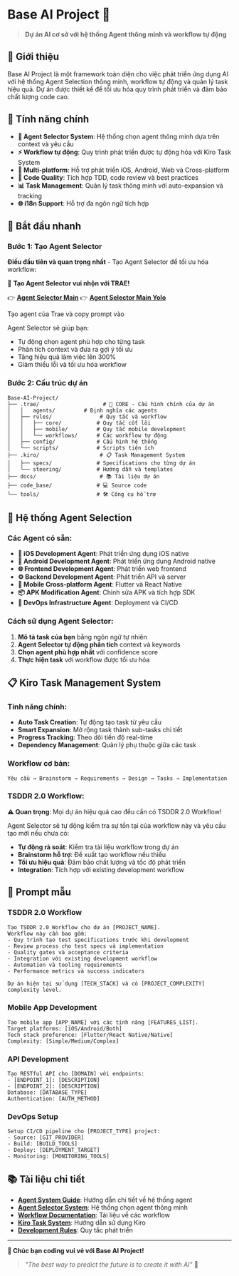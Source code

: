 # Base AI Project 🚀

> **Dự án AI cơ sở với hệ thống Agent thông minh và workflow tự động**

## 🎯 Giới thiệu

Base AI Project là một framework toàn diện cho việc phát triển ứng dụng AI với hệ thống Agent Selection thông minh, workflow tự động và quản lý task hiệu quả. Dự án được thiết kế để tối ưu hóa quy trình phát triển và đảm bảo chất lượng code cao.

## 🌟 Tính năng chính

- **🤖 Agent Selector System**: Hệ thống chọn agent thông minh dựa trên context và yêu cầu
- **⚡ Workflow tự động**: Quy trình phát triển được tự động hóa với Kiro Task System
- **📱 Multi-platform**: Hỗ trợ phát triển iOS, Android, Web và Cross-platform
- **🔧 Code Quality**: Tích hợp TDD, code review và best practices
- **📊 Task Management**: Quản lý task thông minh với auto-expansion và tracking
- **🌐 i18n Support**: Hỗ trợ đa ngôn ngữ tích hợp

## 🚀 Bắt đầu nhanh

### Bước 1: Tạo Agent Selector

**Điều đầu tiên và quan trọng nhất** - Tạo Agent Selector để tối ưu hóa workflow:

🎉 **Tạo Agent Selector vui nhộn với TRAE!**

👉 **[Agent Selector Main](.trae/agents/agent-selector-system.md)**
👉 **[Agent Selector Main Yolo](.trae/agents/agent-selector-yolo-mode.md)**

Tạo agent của Trae và copy prompt vào

Agent Selector sẽ giúp bạn:

- Tự động chọn agent phù hợp cho từng task
- Phân tích context và đưa ra gợi ý tối ưu
- Tăng hiệu quả làm việc lên 300%
- Giảm thiểu lỗi và tối ưu hóa workflow

### Bước 2: Cấu trúc dự án

```
Base-AI-Project/
├── .trae/                    # 🎯 CORE - Cấu hình chính của dự án
│   │   agents/         # Định nghĩa các agents
│   ├── rules/               # Quy tắc và workflow
│   │   ├── core/           # Quy tắc cốt lõi
│   │   ├── mobile/         # Quy tắc mobile development
│   │   └── workflows/      # Các workflow tự động
│   ├── config/             # Cấu hình hệ thống
│   └── scripts/            # Scripts tiện ích
├── .kiro/                   # 📋 Task Management System
│   ├── specs/              # Specifications cho từng dự án
│   └── steering/           # Hướng dẫn và templates
├── docs/                    # 📚 Tài liệu dự án
├── code_base/              # 💻 Source code
└── tools/                  # 🛠️ Công cụ hỗ trợ
```

## 🎯 Hệ thống Agent Selection

### Các Agent có sẵn:

- **🍎 iOS Development Agent**: Phát triển ứng dụng iOS native
- **🤖 Android Development Agent**: Phát triển ứng dụng Android native
- **🌐 Frontend Development Agent**: Phát triển web frontend
- **⚙️ Backend Development Agent**: Phát triển API và server
- **📱 Mobile Cross-platform Agent**: Flutter và React Native
- **📦 APK Modification Agent**: Chỉnh sửa APK và tích hợp SDK
- **🚀 DevOps Infrastructure Agent**: Deployment và CI/CD

### Cách sử dụng Agent Selector:

1. **Mô tả task của bạn** bằng ngôn ngữ tự nhiên
2. **Agent Selector tự động phân tích** context và keywords
3. **Chọn agent phù hợp nhất** với confidence score
4. **Thực hiện task** với workflow được tối ưu hóa

## 📋 Kiro Task Management System

### Tính năng chính:

- **Auto Task Creation**: Tự động tạo task từ yêu cầu
- **Smart Expansion**: Mở rộng task thành sub-tasks chi tiết
- **Progress Tracking**: Theo dõi tiến độ real-time
- **Dependency Management**: Quản lý phụ thuộc giữa các task

### Workflow cơ bản:

```
Yêu cầu → Brainstorm → Requirements → Design → Tasks → Implementation
```

### TSDDR 2.0 Workflow:

**⚠️ Quan trọng**: Mọi dự án hiệu quả cao đều cần có TSDDR 2.0 Workflow!

Agent Selector sẽ tự động kiểm tra sự tồn tại của workflow này và yêu cầu tạo mới nếu chưa có:

- **Tự động rà soát**: Kiểm tra tài liệu workflow trong dự án
- **Brainstorm hỗ trợ**: Đề xuất tạo workflow nếu thiếu
- **Tối ưu hiệu quả**: Đảm bảo chất lượng và tốc độ phát triển
- **Integration**: Tích hợp với existing development workflow

## 🎨 Prompt mẫu

### TSDDR 2.0 Workflow

```
Tạo TSDDR 2.0 Workflow cho dự án [PROJECT_NAME].
Workflow này cần bao gồm:
- Quy trình tạo test specifications trước khi development
- Review process cho test specs và implementation
- Quality gates và acceptance criteria
- Integration với existing development workflow
- Automation và tooling requirements
- Performance metrics và success indicators

Dự án hiện tại sử dụng [TECH_STACK] và có [PROJECT_COMPLEXITY] complexity level.
```

### Mobile App Development

```
Tạo mobile app [APP_NAME] với các tính năng [FEATURES_LIST].
Target platforms: [iOS/Android/Both]
Tech stack preference: [Flutter/React Native/Native]
Complexity: [Simple/Medium/Complex]
```

### API Development

```
Tạo RESTful API cho [DOMAIN] với endpoints:
- [ENDPOINT_1]: [DESCRIPTION]
- [ENDPOINT_2]: [DESCRIPTION]
Database: [DATABASE_TYPE]
Authentication: [AUTH_METHOD]
```

### DevOps Setup

```
Setup CI/CD pipeline cho [PROJECT_TYPE] project:
- Source: [GIT_PROVIDER]
- Build: [BUILD_TOOLS]
- Deploy: [DEPLOYMENT_TARGET]
- Monitoring: [MONITORING_TOOLS]
```

## 📚 Tài liệu chi tiết

- **[Agent System Guide](.trae/rules/agents/README.md)**: Hướng dẫn chi tiết về hệ thống agent
- **[Agent Selector System](.trae/rules/agents/agent-selector-system.md)**: Hệ thống chọn agent thông minh
- **[Workflow Documentation](.trae/rules/workflows/README.md)**: Tài liệu về các workflow
- **[Kiro Task System](.kiro/README.md)**: Hướng dẫn sử dụng Kiro
- **[Development Rules](.trae/rules/core/README.md)**: Quy tắc phát triển

---

**🎉 Chúc bạn coding vui vẻ với Base AI Project!**

> _"The best way to predict the future is to create it with AI"_ 🚀
